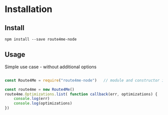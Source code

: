 # Installation

## Install

```shell
npm install --save route4me-node
```

## Usage

Simple use case - without additional options

```javascript

const Route4Me = require("route4me-node")	// module and constructor instance

const route4me = new Route4Me()
route4me.Optimizations.list( function callback(err, optimizations) {
	console.log(err)
	console.log(optimizations)
})
```
